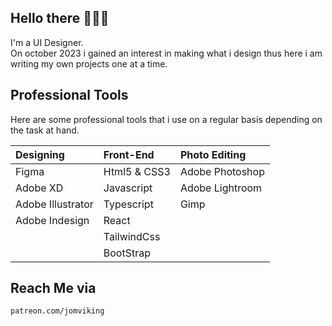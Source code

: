 ## Hello there 🙋🏾‍♂️

I'm a UI Designer. <br/>
On october 2023 i gained an interest in making what i design thus here i am writing my own projects one at a time.

## Professional Tools
Here are some professional tools that i use on a regular basis depending on the task at hand.

| Designing | Front-End | Photo Editing |
| :-----------| :----------- | :-------------- |
| Figma | Html5 & CSS3 | Adobe Photoshop | 
| Adobe XD | Javascript | Adobe Lightroom | 
| Adobe Illustrator | Typescript | Gimp | 
| Adobe Indesign | React | | 
| | TailwindCss | |
| | BootStrap | | 

## Reach Me via
```
patreon.com/jomviking
```
